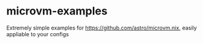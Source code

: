 # microvm-examples
Extremely simple examples for https://github.com/astro/microvm.nix, easily appliable to your configs
